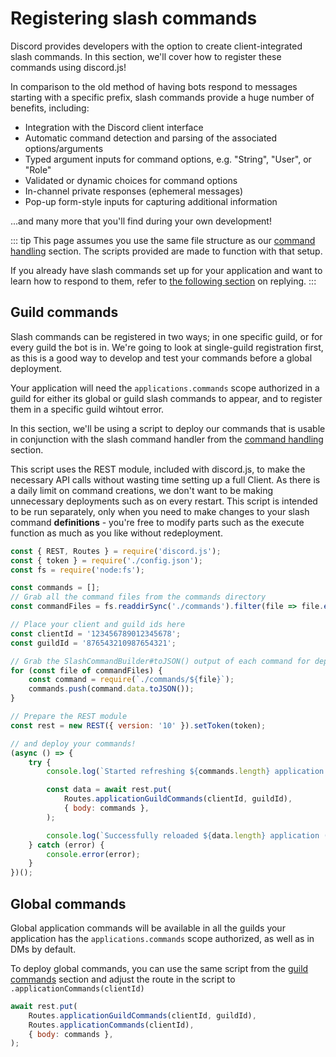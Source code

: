 # Registering slash commands

Discord provides developers with the option to create client-integrated slash commands. In this section, we'll cover how to register these commands using discord.js!

In comparison to the old method of having bots respond to messages starting with a specific prefix, slash commands provide a huge number of benefits, including:

- Integration with the Discord client interface
- Automatic command detection and parsing of the associated options/arguments
- Typed argument inputs for command options, e.g. "String", "User", or "Role"
- Validated or dynamic choices for command options
- In-channel private responses (ephemeral messages)
- Pop-up form-style inputs for capturing additional information

...and many more that you'll find during your own development!

::: tip
This page assumes you use the same file structure as our [command handling](/creating-your-bot/command-handling.md) section. The scripts provided are made to function with that setup.

If you already have slash commands set up for your application and want to learn how to respond to them, refer to [the following section](/slash-commands/replying) on replying.
:::

## Guild commands

Slash commands can be registered in two ways; in one specific guild, or for every guild the bot is in. We're going to look at single-guild registration first, as this is a good way to develop and test your commands before a global deployment.

Your application will need the `applications.commands` scope authorized in a guild for either its global or guild slash commands to appear, and to register them in a specific guild wihtout error.

In this section, we'll be using a script to deploy our commands that is usable in conjunction with the slash command handler from the [command handling](/creating-your-bot/command-handling.md) section.

This script uses the REST module, included with discord.js, to make the necessary API calls without wasting time setting up a full Client. As there is a daily limit on command creations, we don't want to be making unnecessary deployments such as on every restart. This script is intended to be run separately, only when you need to make changes to your slash command **definitions** - you're free to modify parts such as the execute function as much as you like without redeployment. 

<!-- eslint-skip -->

```js
const { REST, Routes } = require('discord.js');
const { token } = require('./config.json');
const fs = require('node:fs');

const commands = [];
// Grab all the command files from the commands directory
const commandFiles = fs.readdirSync('./commands').filter(file => file.endsWith('.js'));

// Place your client and guild ids here
const clientId = '123456789012345678';
const guildId = '876543210987654321';

// Grab the SlashCommandBuilder#toJSON() output of each command for deployment
for (const file of commandFiles) {
	const command = require(`./commands/${file}`);
	commands.push(command.data.toJSON());
}

// Prepare the REST module
const rest = new REST({ version: '10' }).setToken(token);

// and deploy your commands!
(async () => {
	try {
		console.log(`Started refreshing ${commands.length} application (/) commands.`);

		const data = await rest.put(
			Routes.applicationGuildCommands(clientId, guildId),
			{ body: commands },
		);

		console.log(`Successfully reloaded ${data.length} application (/) commands.`);
	} catch (error) {
		console.error(error);
	}
})();
```

## Global commands

Global application commands will be available in all the guilds your application has the `applications.commands` scope authorized, as well as in DMs by default.

To deploy global commands, you can use the same script from the [guild commands](#guild-commands) section and adjust the route in the script to `.applicationCommands(clientId)`

<!-- eslint-skip -->

```js {2}
await rest.put(
	Routes.applicationGuildCommands(clientId, guildId),
	Routes.applicationCommands(clientId),
	{ body: commands },
);
```